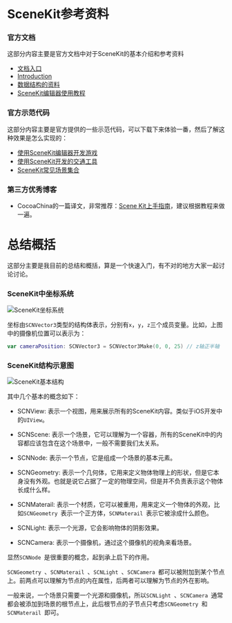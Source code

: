 # SceneKit参考资料

### 官方文档

这部分内容主要是官方文档中对于SceneKit的基本介绍和参考资料

* [文档入口](https://developer.apple.com/scenekit/)
* [Introduction](https://developer.apple.com/library/ios/documentation/SceneKit/Reference/SceneKit_Framework/)
*  [数据结构的资料](https://developer.apple.com/library/ios/documentation/SceneKit/Reference/SceneKit_DataTypes/)
*  [SceneKit编辑器使用教程](https://developer.apple.com/library/ios/recipes/xcode_help-scene_kit_editor/)

### 官方示范代码

这部分内容主要是官方提供的一些示范代码，可以下载下来体验一番，然后了解这种效果是怎么实现的：

* [使用SceneKit编辑器开发游戏](https://developer.apple.com/library/ios/samplecode/Fox/Introduction/Intro.html)
* [使用SceneKit开发的交通工具](https://developer.apple.com/library/ios/samplecode/SceneKitVehicle/Introduction/Intro.html)
* [SceneKit常见场景集合](https://developer.apple.com/library/ios/samplecode/SceneKitReel/Introduction/Intro.html)

### 第三方优秀博客

* CocoaChina的一篇译文，非常推荐：[Scene Kit上手指南](http://www.cocoachina.com/ios/20141113/10205.html)，建议根据教程来做一遍。


# 总结概括

这部分主要是我目前的总结和概括，算是一个快速入门，有不对的地方大家一起讨论讨论。

### SceneKit中坐标系统

![SceneKit坐标系统](http://7xonij.com1.z0.glb.clouddn.com/appcontest/3d_coordinate_system.png)

坐标由`SCNVector3`类型的结构体表示，分别有`x`，`y`，`z`三个成员变量。比如，上图中的摄像机位置可以表示为：

```swift
var cameraPosition: SCNVector3 = SCNVector3Make(0, 0, 25) // z轴正半轴
```

### SceneKit结构示意图

![SceneKit基本结构](http://7xonij.com1.z0.glb.clouddn.com/appcontest/SceneKitHierarchy.png)

其中几个基本的概念如下：

* SCNView: 表示一个视图，用来展示所有的SceneKit内容。类似于iOS开发中的`UIView`。

* SCNScene: 表示一个场景，它可以理解为一个容器，所有的SceneKit中的内容都应该包含在这个场景中，一般不需要我们太关系。

* SCNNode: 表示一个节点，它是组成一个场景的基本元素。

* SCNGeometry: 表示一个几何体，它用来定义物体物理上的形状，但是它本身没有外观。也就是说它占据了一定的物理空间，但是并不负责表示这个物体长成什么样。

* SCNMaterail: 表示一个材质，它可以被重用，用来定义一个物体的外观，比如`SCNGeometry `表示一个正方体，`SCNMaterail `表示它被涂成什么颜色。

* SCNLight: 表示一个光源，它会影响物体的阴影效果。

* SCNCamera: 表示一个摄像机，通过这个摄像机的视角来看场景。

显然`SCNNode `是很重要的概念，起到承上启下的作用。

`SCNGeometry `、`SCNMaterail `、`SCNLight `、`SCNCamera `都可以被附加到某个节点上。前两点可以理解为节点的内在属性，后两者可以理解为节点的外在影响。

一般来说，一个场景只需要一个光源和摄像机，所以`SCNLight `、`SCNCamera `通常都会被添加到场景的根节点上，此后根节点的子节点只考虑`SCNGeometry `和`SCNMaterail `即可。

